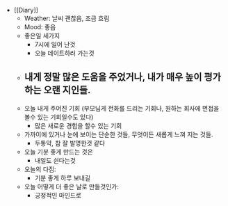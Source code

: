 - [[Diary]]
    - Weather: 날씨 괜찮음, 조금 흐림
    - Mood: 좋음
    - 좋은일 세가지
        - 7시에 일어 난것
        - 오늘 데이트하러 가는것
    - 내게 정말 많은 도움을 주었거나, 내가 매우 높이 평가하는 오랜 지인들.
        - 
    - 오늘 내게 주어진 기회 (부모님게 전화를 드리는 기회나, 원하는 회사에 면접을 볼수 있는 기회일수도 있다)
        - 많은 새로운 경험을 할수 있는 기회
    - 가까이에 있거나 눈에 보이는 단순한 것들, 무엇이든 새롭게 느껴 지는 것들.
        - 두통약, 참 잘 발명한것 같다
    - 오늘 기분 좋게 만드는 것은
        - 내일도 쉰다는것
    - 오늘의 다짐:
        - 기분 좋게 하루 보내길
    - 오늘 어떻게 더 좋은 날로 만들것인가:
        - 긍정적인 마인드로
